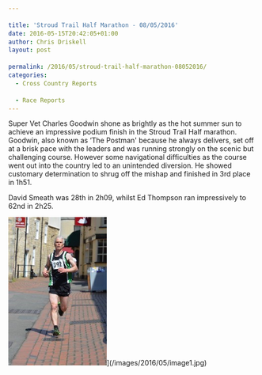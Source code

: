 ```yaml
---

title: 'Stroud Trail Half Marathon - 08/05/2016'
date: 2016-05-15T20:42:05+01:00
author: Chris Driskell
layout: post

permalink: /2016/05/stroud-trail-half-marathon-08052016/
categories:
  - Cross Country Reports

  - Race Reports
---
```

Super Vet Charles Goodwin shone as brightly as the hot summer sun to achieve an impressive podium finish in the Stroud Trail Half marathon. Goodwin, also known as &#8216;The Postman' because he always delivers, set off at a brisk pace with the leaders and was running strongly on the scenic but challenging course. However some navigational difficulties as the course went out into the country led to an unintended diversion. He showed customary determination to shrug off the mishap and finished in 3rd place in 1h51.

David Smeath was 28th in 2h09, whilst Ed Thompson ran impressively to 62nd in 2h25.

<img src="/images/2016/05/image1-199x300.jpg" alt="image1" width="199" height="300" />](/images/2016/05/image1.jpg)

&nbsp;